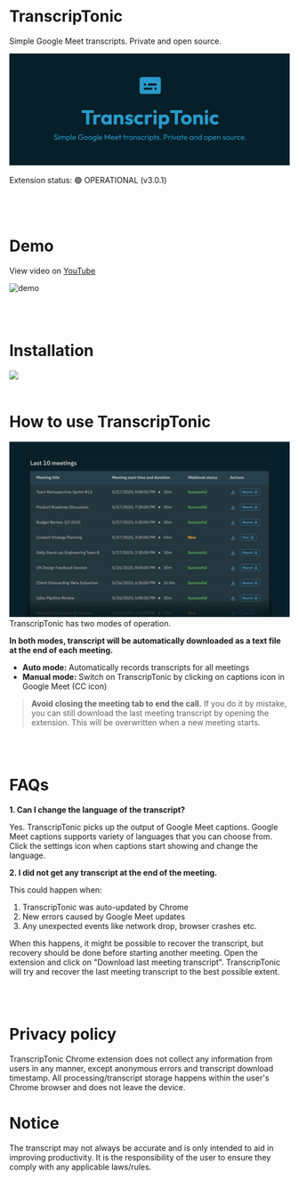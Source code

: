 # TranscripTonic
Simple Google Meet transcripts. Private and open source.

![marquee-large](/assets/marquee-large.png)

Extension status: 🟢 OPERATIONAL (v3.0.1)

<br />
<br />



# Demo
View video on [YouTube](https://www.youtube.com/watch?v=ARL6HbkakX4)

![demo](/assets/demo.gif)


<br />
<br />


# Installation
<a href="https://chromewebstore.google.com/detail/ciepnfnceimjehngolkijpnbappkkiag" target="_blank">
    <img src="https://developer.chrome.com/static/docs/webstore/branding/image/iNEddTyWiMfLSwFD6qGq.png" />
</a>

<br />
<br />

# How to use TranscripTonic
![screenshot-2](/assets/screenshot-2.png)
TranscripTonic has two modes of operation.

**In both modes, transcript will be automatically downloaded as a text file at the end of each meeting.**

- **Auto mode:** Automatically records transcripts for all meetings
- **Manual mode:** Switch on TranscripTonic by clicking on captions icon in Google Meet (CC icon)


> **Avoid closing the meeting tab to end the call.** If you do it by mistake, you can still download the last meeting transcript by opening the extension. This will be overwritten when a new meeting starts.


<br />
<br />


# FAQs

**1. Can I change the language of the transcript?**

Yes. TranscripTonic picks up the output of Google Meet captions. Google Meet captions supports variety of languages that you can choose from. Click the settings icon when captions start showing and change the language.

**2. I did not get any transcript at the end of the meeting.**

This could happen when:
1. TranscripTonic was auto-updated by Chrome
2. New errors caused by Google Meet updates
3. Any unexpected events like network drop, browser crashes etc.

When this happens, it might be possible to recover the transcript, but recovery should be done before starting another meeting. Open the extension and click on "Download last meeting transcript". TranscripTonic will try and recover the last meeting transcript to the best possible extent.

<br />
<br />

# Privacy policy
TranscripTonic Chrome extension does not collect any information from users in any manner, except anonymous errors and transcript download timestamp. All processing/transcript storage happens within the user's Chrome browser and does not leave the device.

# Notice
The transcript may not always be accurate and is only intended to aid in improving productivity. It is the responsibility of the user to ensure they comply with any applicable laws/rules.

